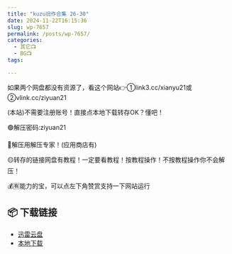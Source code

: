 ```yaml
---
title: "kuzu旧作合集 26-30"
date: 2024-11-22T16:15:36
slug: wp-7657
permalink: /posts/wp-7657/
categories:
  - 其它📺
  - BG📺
tags:

---
```


如果两个网盘都没有资源了，看这个网站👉①link3.cc/xianyu21或②vlink.cc/ziyuan21

(本站)不需要注册账号！直接点本地下载转存OK？懂吧！

🟢解压密码:ziyuan21

🔵解压用解压专家！(应用商店有)

🟡转存的链接网盘有教程！一定要看教程！按教程操作！不按教程操作你不会解压！

💰🈶能力的宝，可以点左下角赞赏支持一下网站运行

## 📦 下载链接
- [迅雷云盘](https://blziyuan21.com/pay-download/7657?key=d3f1e21c95&down_id=0)
- [本地下载](https://blziyuan21.com/pay-download/7657?key=d3f1e21c95&down_id=1)

